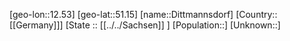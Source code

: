 ﻿---
location: [51.15,12.53]
type: City
tags:
- geo/City


SpocWebEntityId: 29813
isDeleted: false
confidential: public

---
[geo-lon::12.53]
[geo-lat::51.15]
[name::Dittmannsdorf]
[Country::[[Germany]]]
[State :: [[../../Sachsen]] ]
[Population::]
[Unknown::]

